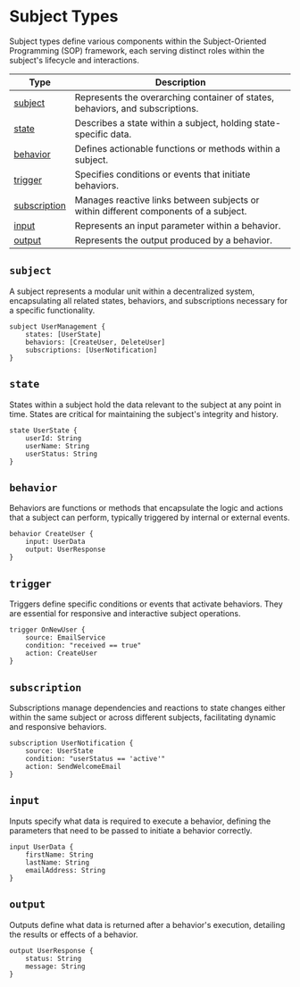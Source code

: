 # Subject Types

Subject types define various components within the Subject-Oriented Programming (SOP) framework, each serving distinct roles within the subject's lifecycle and interactions.

| Type         | Description                                         |
|--------------|-----------------------------------------------------|
| [subject](#subject)      | Represents the overarching container of states, behaviors, and subscriptions. |
| [state](#state)        | Describes a state within a subject, holding state-specific data. |
| [behavior](#behavior)     | Defines actionable functions or methods within a subject. |
| [trigger](#trigger)      | Specifies conditions or events that initiate behaviors. |
| [subscription](#subscription) | Manages reactive links between subjects or within different components of a subject. |
| [input](#input)        | Represents an input parameter within a behavior. |
| [output](#output)       | Represents the output produced by a behavior. |

## `subject`

A subject represents a modular unit within a decentralized system, encapsulating all related states, behaviors, and subscriptions necessary for a specific functionality.

```
subject UserManagement {
    states: [UserState]
    behaviors: [CreateUser, DeleteUser]
    subscriptions: [UserNotification]
}
```

## `state`

States within a subject hold the data relevant to the subject at any point in time. States are critical for maintaining the subject's integrity and history.

```
state UserState {
    userId: String
    userName: String
    userStatus: String
}
```

## `behavior`

Behaviors are functions or methods that encapsulate the logic and actions that a subject can perform, typically triggered by internal or external events.

```
behavior CreateUser {
    input: UserData
    output: UserResponse
}
```

## `trigger`

Triggers define specific conditions or events that activate behaviors. They are essential for responsive and interactive subject operations.

```
trigger OnNewUser {
    source: EmailService
    condition: "received == true"
    action: CreateUser
}
```

## `subscription`

Subscriptions manage dependencies and reactions to state changes either within the same subject or across different subjects, facilitating dynamic and responsive behaviors.

```
subscription UserNotification {
    source: UserState
    condition: "userStatus == 'active'"
    action: SendWelcomeEmail
}
```

## `input`

Inputs specify what data is required to execute a behavior, defining the parameters that need to be passed to initiate a behavior correctly.

```
input UserData {
    firstName: String
    lastName: String
    emailAddress: String
}
```

## `output`

Outputs define what data is returned after a behavior's execution, detailing the results or effects of a behavior.

```
output UserResponse {
    status: String
    message: String
}
```
